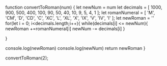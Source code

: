 function convertToRoman(num) {
  let newNum = num
  let decimals = [ 1000, 900, 500, 400, 100, 90, 50, 40, 10, 9, 5, 4, 1 ];
  let romanNumeral = [ 'M', 'CM', 'D', 'CD', 'C', 'XC', 'L', 'XL', 'X', 'IX', 'V', 'IV', 'I' ];
  let newRoman = ''
  for(let i = 0; i<decimals.length;i++){
   while(decimals[i] <= newNum){
     newRoman +=romanNumeral[i]
     newNum -= decimals[i]
   }
    
  }

  console.log(newRoman)
  console.log(newNum)
 return newRoman
}

convertToRoman(2);
